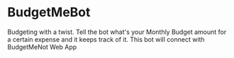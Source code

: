 # BudgetMeBot
Budgeting with a twist. Tell the bot what's your Monthly Budget amount for a certain expense and it keeps track of it. This bot will connect with BudgetMeNot Web App
